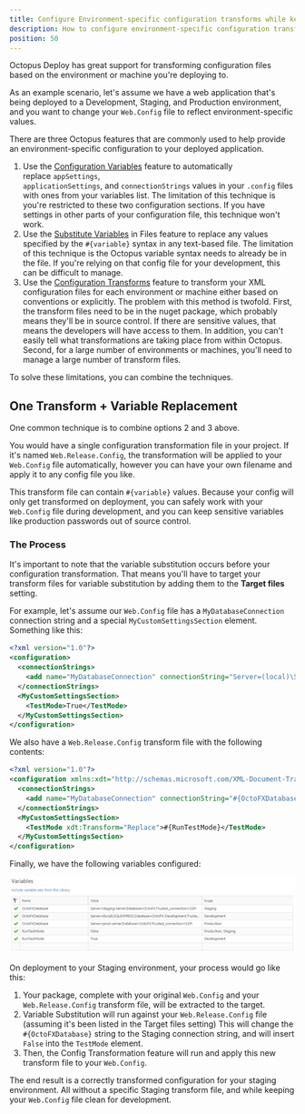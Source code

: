 ```yaml
---
title: Configure Environment-specific configuration transforms while keeping sensitive values in Octopus
description: How to configure environment-specific configuration transforms while keeping sensitive values in Octopus.
position: 50
---
```


Octopus Deploy has great support for transforming configuration files based on the environment or machine you're deploying to.

As an example scenario, let's assume we have a web application that's being deployed to a Development, Staging, and Production environment, and you want to change your `Web.Config` file to reflect environment-specific values.

There are three Octopus features that are commonly used to help provide an environment-specific configuration to your deployed application.

1. Use the [Configuration Variables](/docs/deployment-process/configuration-features/xml-configuration-variables-feature.md) feature to automatically replace `appSettings`, `applicationSettings`, and `connectionStrings` values in your `.config` files with ones from your variables list.
The limitation of this technique is you're restricted to these two configuration sections. If you have settings in other parts of your configuration file, this technique won't work.
2. Use the [Substitute Variables](/docs/deployment-process/configuration-features/substitute-variables-in-files.md) in Files feature to replace any values specified by the `#{variable}` syntax in any text-based file.
The limitation of this technique is the Octopus variable syntax needs to already be in the file. If you're relying on that config file for your development, this can be difficult to manage.
3. Use the [Configuration Transforms](/docs/deployment-process/configuration-features/configuration-transforms.md) feature to transform your XML configuration files for each environment or machine either based on conventions or explicitly.
The problem with this method is twofold. First, the transform files need to be in the nuget package, which probably means they'll be in source control. If there are sensitive values, that means the developers will have access to them. In addition, you can't easily tell what transformations are taking place from within Octopus.
Second, for a large number of environments or machines, you'll need to manage a large number of transform files.

To solve these limitations, you can combine the techniques.

## One Transform + Variable Replacement

One common technique is to combine options 2 and 3 above.

You would have a single configuration transformation file in your project. If it's named `Web.Release.Config`, the transformation will be applied to your `Web.Config` file automatically, however you can have your own filename and apply it to any config file you like.

This transform file can contain `#{variable}` values. Because your config will only get transformed on deployment, you can safely work with your `Web.Config` file during development, and you can keep sensitive variables like production passwords out of source control.

### The Process

It's important to note that the variable substitution occurs before your configuration transformation. That means you'll have to target your transform files for variable substitution by adding them to the **Target files** setting.

For example, let's assume our `Web.Config` file has a `MyDatabaseConnection` connection string and a special `MyCustomSettingsSection` element. Something like this:

```xml
<?xml version="1.0"?>
<configuration>
  <connectionStrings>
    <add name="MyDatabaseConnection" connectionString="Server=(local)\SQLExpress;Database=OctoFX;Trusted_connection=SSPI"/>
  </connectionStrings>
  <MyCustomSettingsSection>
    <TestMode>True</TestMode>
  </MyCustomSettingsSection>
</configuration>
```

We also have a `Web.Release.Config` transform file with the following contents:

```xml
<?xml version="1.0"?>
<configuration xmlns:xdt="http://schemas.microsoft.com/XML-Document-Transform">
  <connectionStrings>
    <add name="MyDatabaseConnection" connectionString="#{OctoFXDatabase}" xdt:Transform="SetAttributes" xdt:Locator="Match(name)"/>
  </connectionStrings>
  <MyCustomSettingsSection>
    <TestMode xdt:Transform="Replace">#{RunTestMode}</TestMode>
  </MyCustomSettingsSection>
</configuration>
```

Finally, we have the following variables configured:

![](/docs/images/3049047/3278465.png "width=500")

On deployment to your Staging environment, your process would go like this:

1. Your package, complete with your original `Web.Config` and your `Web.Release.Config` transform file, will be extracted to the target.
2. Variable Substitution will run against your `Web.Release.Config` file (assuming it's been listed in the Target files setting)
This will change the `#{OctoFXDatabase}` string to the Staging connection string, and will insert `False` into the `TestMode` element.
3. Then, the Config Transformation feature will run and apply this new transform file to your `Web.Config`.

The end result is a correctly transformed configuration for your staging environment. All without a specific Staging transform file, and while keeping your `Web.Config` file clean for development.
